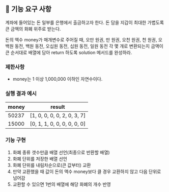## 🚀 기능 요구 사항

계좌에 들어있는 돈 일부를 은행에서 출금하고자 한다. 돈 담을 지갑이 최대한 가볍도록 큰 금액의 화폐 위주로 받는다.

돈의 액수 money가 매개변수로 주어질 때, 오만 원권, 만 원권, 오천 원권, 천 원권, 오백원 동전, 백원 동전, 오십원 동전, 십원 동전, 일원 동전 각 몇 개로 변환되는지 금액이 큰 순서대로 배열에 담아 return 하도록 solution 메서드를 완성하라.

### 제한사항

- money는 1 이상 1,000,000 이하인 자연수이다.

### 실행 결과 예시

| money | result |
| --- | --- |
| 50237	| [1, 0, 0, 0, 0, 2, 0, 3, 7] |
| 15000	| [0, 1, 1, 0, 0, 0, 0, 0, 0] |

### 기능 구현
1. 화폐 종류 갯수만큼 배열 선언(최종으로 반환할 배열)
2. 화폐 단위를 저장한 배열 선언
3. 화폐 단위를 내림차순으로(큰 값부터) 교환
4. 만약 교환했을 때 값이 돈의 액수 money보다 클 경우 교환하지 않고 다음 단위로 넘어감
5. 교환할 수 있으면 1번의 배열에 해당 화폐의 개수 반영